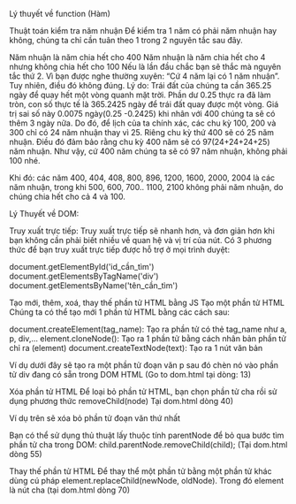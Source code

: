 Lý thuyết về function (Hàm)

Thuật toán kiểm tra năm nhuận
Để kiểm tra 1 năm có phải năm nhuận hay không, chúng ta chỉ cần tuân theo 1 trong 2 nguyên tắc sau đây.

Năm nhuận là năm chia hết cho 400
Năm nhuận là năm chia hết cho 4 nhưng không chia hết cho 100
Nếu là lần đầu chắc bạn sẽ thắc mà nguyên tắc thứ 2. Vì bạn được nghe thường xuyên: “Cứ 4 năm lại có 1 năm nhuận”. Tuy nhiên, điều đó không đúng. Lý do:
Trái đất của chúng ta cần 365.25 ngày để quay hết một vòng quanh mặt trời. Phần dư 0.25 thực ra đã làm tròn, con số thực tế là 365.2425 ngày để trái đất quay được một vòng. Giá trị sai số này 0.0075 ngày(0.25 -0.2425) khi nhân với 400 chúng ta sẽ có thêm 3 ngày nữa. Do đó, để lịch của ta chính xác, các chu kỳ 100, 200 và 300 chỉ có 24 năm nhuận thay vì 25. Riêng chu kỳ thứ 400 sẽ có 25 năm nhuận. Điều đó đảm bảo rằng chu kỳ 400 năm sẽ có 97(24+24+24+25) năm nhuận. Như vậy, cứ 400 năm chúng ta sẽ có 97 năm nhuận, không phải 100 nhé.

Khi đó: các năm 400, 404, 408, 800, 896, 1200, 1600, 2000, 2004 là các năm nhuận, trong khi 500, 600, 700.. 1100, 2100 không phải năm nhuận, do chúng chia hết cho cả 4 và 100.

<!-- ----------------------------------------------------------------------------------------- -->

Lý Thuyết về DOM:

<!--  -->

Truy xuất trực tiếp:
Truy xuất trực tiếp sẽ nhanh hơn, và đơn giản hơn khi bạn không cần phải biết nhiều về quan hệ và vị trí của nút. Có 3 phương thức để bạn truy xuất trực tiếp được hỗ trợ ở mọi trình duyệt:

document.getElementById('id_cần_tìm')
document.getElementsByTagName('div')
document.getElementsByName('tên_cần_tìm')

<!--  -->

Tạo mới, thêm, xoá, thay thế phần tử HTML bằng JS
Tạo một phần tử HTML
Chúng ta có thể tạo mới 1 phần tử HTML bằng các cách sau:

document.createElement(tag_name): Tạo ra phần tử có thẻ tag_name như a, p, div,...
element.cloneNode(): Tạo ra 1 phần tử bằng cách nhân bản phần tử chỉ ra (element)
document.createTextNode(text): Tạo ra 1 nút văn bản

Ví dụ dưới đây sẽ tạo ra một phần tử đoạn văn p sau đó chèn nó vào phần tử div đang có sẵn trong DOM HTML (Go to dom.html tại dòng: 13)

<!--  -->

Xóa phần tử HTML
Để loại bỏ phần tử HTML, bạn chọn phần tử cha rồi sử dụng phương thức removeChild(node) Tại dom.html dòng 40)

<!--  -->

Ví dụ trên sẽ xóa bỏ phần tử đoạn văn thứ nhất

Bạn có thể sử dụng thủ thuật lấy thuộc tính parentNode để bỏ qua bước tìm phần tử cha trong DOM: child.parentNode.removeChild(child); (Tại dom.html dòng 55)

<!--  -->

Thay thế phần tử HTML
Để thay thể một phần tử bằng một phần tử khác dùng cú pháp element.replaceChild(newNode, oldNode). Trong đó element là nút cha (tại dom.html dòng 70)

<!-- END -->
